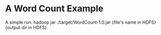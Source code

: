 # A Word Count Example 

A simple run:
  hadoop jar ./target/WordCount-1.0.jar {file's name in HDFS} {output dir in HDFS}
